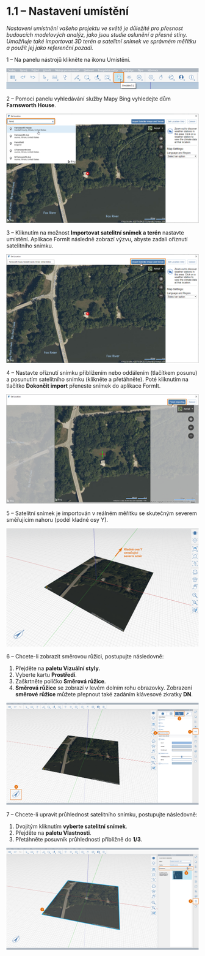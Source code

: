 # 1.1 – Nastavení umístění

_Nastavení umístnění vašeho projektu ve světě je důležité pro přesnost budoucích modelových analýz, jako jsou studie oslunění a přesné stíny. Umožňuje také importovat 3D terén a satelitní snímek ve správném měřítku a použít jej jako referenční pozadí._

1 – Na panelu nástrojů klikněte na ikonu Umístění.

![](<../../.gitbook/assets/0 (2) (1).png>)

2 – Pomocí panelu vyhledávání služby Mapy Bing vyhledejte dům **Farnsworth House**.

![](<../../.gitbook/assets/1 (20) (1).png>)

3 – Kliknutím na možnost **Importovat satelitní snímek a terén** nastavte umístění. Aplikace FormIt následně zobrazí výzvu, abyste zadali oříznutí satelitního snímku.

![](<../../.gitbook/assets/2 (13) (1).png>)

4 – Nastavte oříznutí snímku přiblížením nebo oddálením (tlačítkem posunu) a posunutím satelitního snímku (klikněte a přetáhněte). Poté kliknutím na tlačítko **Dokončit import** přeneste snímek do aplikace FormIt.

![](<../../.gitbook/assets/3 (2) (1).png>)

5 – Satelitní snímek je importován v reálném měřítku se skutečným severem směřujícím nahoru (podél kladné osy Y).

![](<../../.gitbook/assets/4 (14).png>)

6 – Chcete-li zobrazit směrovou růžici, postupujte následovně:

1. Přejděte na **paletu Vizuální styly**.
2. Vyberte kartu **Prostředí**.
3. Zaškrtněte políčko **Směrová růžice**.
4. **Směrová růžice** se zobrazí v levém dolním rohu obrazovky. Zobrazení **směrové růžice** můžete přepnout také zadáním klávesové zkratky **DN**.

![](<../../.gitbook/assets/5 (13).png>)

7 – Chcete-li upravit průhlednost satelitního snímku, postupujte následovně:

1. Dvojitým kliknutím **vyberte satelitní snímek**.
2. Přejděte na **paletu Vlastnosti**.
3. Přetáhněte posuvník průhlednosti přibližně do **1/3**.

![](<../../.gitbook/assets/6 (2).png>)
